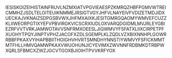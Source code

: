 IESISKOIZEIHISTAINFRUVLNZMXIATVPGVIEAESPZKMRQZHBFPGMVWTREICMMHZJSDLTELOITEUIKNMMEJRSIGTVGYJHFVLNAYEIVFVDIZETMDJIDXUECKAJVKNAIZSDPGSBVWXJHFMXAIXKJESITGMRGQAOMYWMVEFCUZZKLIIWEORPGTIXYEFVPBVIRGKVICSCRXIUDLOXVARQDGIDMLMVJRLEYGBIEZRFVVTVRKJAMWOTAVVSNFRMXOEESLJIQWMVYFSFATXLIIXCIRPETPFXUOHYTPQYJINPTVPHZJACOFXZDLSGEMPLKLZQDLVZXBIXNNHPLGOWRRBBFPKAXVYIHAPBBIITHOIGHVHVRTSMNDHYNNSTIYWMVYFSFICKMMTMTFHLLHMVQAMWPKAXVWUOHUNJICYEVIMXZWVNNFRDBMKDTRBPWXQRLSFBMCXZWZJGCVTGOXBJIOIHTPVVKRFYOX
